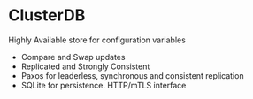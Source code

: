 # ClusterDB
Highly Available store for configuration variables
 * Compare and Swap updates
 * Replicated and Strongly Consistent
 * Paxos for leaderless, synchronous and consistent replication
 * SQLite for persistence. HTTP/mTLS interface

